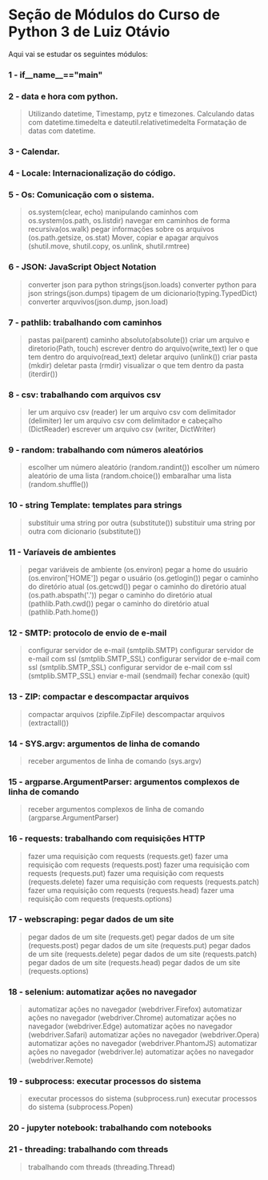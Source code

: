 # Seção de Módulos do Curso de Python 3 de Luiz Otávio
Aqui vai se estudar os seguintes módulos:

### 1 - if__name__=="__main__"

### 2 - data e hora com python.
> Utilizando datetime, Timestamp, pytz e timezones.
> Calculando datas com datetime.timedelta e dateutil.relativetimedelta 
> Formatação de datas com datetime.

### 3 - Calendar.

### 4 - Locale: Internacionalização do código.

### 5 - Os: Comunicação com o sistema.
> os.system(clear, echo)
> manipulando caminhos com os.system(os.path, os.listdir)
> navegar em caminhos de forma recursiva(os.walk)
> pegar informações sobre os arquivos (os.path.getsize, os.stat)
> Mover, copiar e apagar arquivos (shutil.move, shutil.copy, os.unlink, shutil.rmtree)


### 6 - JSON: JavaScript Object Notation
> converter json para python strings(json.loads)
> converter python para json strings(json.dumps)
> tipagem de um dicionario(typing.TypedDict)
> converter arquvivos(json.dump, json.load)

### 7 - pathlib: trabalhando com caminhos
> pastas pai(parent)
> caminho absoluto(absolute())
> criar um arquivo e diretorio(Path, touch)
> escrever dentro do arquivo(write_text)
> ler o que tem dentro do arquivo(read_text)
> deletar arquivo (unlink())
> criar pasta (mkdir)
> deletar pasta (rmdir)
> visualizar o que tem dentro da pasta (iterdir())

### 8 - csv: trabalhando com arquivos csv
> ler um arquivo csv (reader)
> ler um arquivo csv com delimitador (delimiter)
> ler um arquivo csv com delimitador e cabeçalho (DictReader)
> escrever um arquivo csv (writer, DictWriter)

### 9 - random: trabalhando com números aleatórios
> escolher um número aleatório (random.randint())
> escolher um número aleatório de uma lista (random.choice())
> embaralhar uma lista (random.shuffle())

### 10 - string Template: templates para strings
> substituir uma string por outra (substitute())
> substituir uma string por outra com dicionario (substitute())

### 11 - Varíaveis de ambientes
> pegar variáveis de ambiente (os.environ)
> pegar a home do usuário (os.environ['HOME'])
> pegar o usuário (os.getlogin())
> pegar o caminho do diretório atual (os.getcwd())
> pegar o caminho do diretório atual (os.path.abspath('.'))
> pegar o caminho do diretório atual (pathlib.Path.cwd())
> pegar o caminho do diretório atual (pathlib.Path.home())

### 12 - SMTP: protocolo de envio de e-mail
> configurar servidor de e-mail (smtplib.SMTP)
> configurar servidor de e-mail com ssl (smtplib.SMTP_SSL)
> configurar servidor de e-mail com ssl (smtplib.SMTP_SSL)
> configurar servidor de e-mail com ssl (smtplib.SMTP_SSL)
> enviar e-mail (sendmail)
> fechar conexão (quit)

### 13 - ZIP: compactar e descompactar arquivos
> compactar arquivos (zipfile.ZipFile)
> descompactar arquivos (extractall())

### 14 - SYS.argv: argumentos de linha de comando
> receber argumentos de linha de comando (sys.argv)

### 15 - argparse.ArgumentParser: argumentos complexos de linha de comando
> receber argumentos complexos de linha de comando (argparse.ArgumentParser)

### 16 - requests: trabalhando com requisições HTTP
> fazer uma requisição com requests (requests.get)
> fazer uma requisição com requests (requests.post)
> fazer uma requisição com requests (requests.put)
> fazer uma requisição com requests (requests.delete)
> fazer uma requisição com requests (requests.patch)
> fazer uma requisição com requests (requests.head)
> fazer uma requisição com requests (requests.options)

### 17 - webscraping: pegar dados de um site
> pegar dados de um site (requests.get)
> pegar dados de um site (requests.post)
> pegar dados de um site (requests.put)
> pegar dados de um site (requests.delete)
> pegar dados de um site (requests.patch)
> pegar dados de um site (requests.head)
> pegar dados de um site (requests.options)

### 18 - selenium: automatizar ações no navegador
> automatizar ações no navegador (webdriver.Firefox)
> automatizar ações no navegador (webdriver.Chrome)
> automatizar ações no navegador (webdriver.Edge)
> automatizar ações no navegador (webdriver.Safari)
> automatizar ações no navegador (webdriver.Opera)
> automatizar ações no navegador (webdriver.PhantomJS)
> automatizar ações no navegador (webdriver.Ie)
> automatizar ações no navegador (webdriver.Remote)

### 19 - subprocess: executar processos do sistema
> executar processos do sistema (subprocess.run)
> executar processos do sistema (subprocess.Popen)

### 20 - jupyter notebook: trabalhando com notebooks

### 21 - threading: trabalhando com threads
> trabalhando com threads (threading.Thread)
